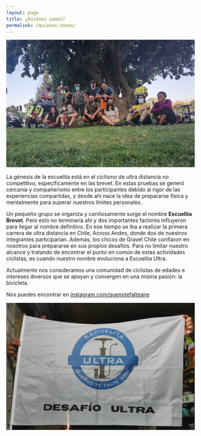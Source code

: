 ```yaml
---
layout: page
title: ¿Quiénes somos?
permalink: /quienes-somos/
---
```


![Que no te falte el aire](/imgs/escuelita-covid.jpeg "Entrenamiento semanal de la escuelita")

La génesis de la escuelita está en el ciclismo de ultra distancia no competitivo, específicamente en las brevet. En estas pruebas se generó cercanía y compañerismo entre los participantes debido al rigor de las experiencias compartidas, y desde ahí nace la idea de prepararse física y mentalmente para superar nuestros límites personales.								
								
Un pequeño grupo se organiza y cariñosamente surge el nombre **Escuelita Brevet**. Pero esto no terminaría ahí y dos importantes factores influyeron para llegar al nombre definitivo. En ese tiempo se iba a realizar la primera carrera de ultra distancia en Chile, Across Andes, donde dos de nuestros integrantes participarían. Además, los chicos de Gravel Chile confiaron en nosotros para prepararse en sus propios desafíos. Para no limitar nuestro alcance y tratando de encontrar el punto en común de estas actividades ciclistas, es cuando nuestro nombre evoluciona a Escuelita Ultra.								
								
Actualmente nos consideramos una comunidad de ciclistas de edades e intereses diversos que se apoyan y convergen en una misma pasión: la bicicleta.


Nos puedes encontrar en [instagram.com/quenotefalteaire](https://www.instagram.com/quenotefalteaire)

![Que no te falte el aire](/imgs/bandera-escuelita.png "Bandera escuelita")